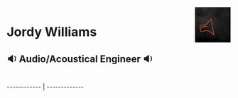<!-- To appear on profile -->
<img align='right' src='https://raw.githubusercontent.com/jordyjwilliams/jordyjwilliams/master/assets/speaker.gif' width='80"'>

# Jordy Williams
## 🔉 Audio/Acoustical Engineer 🔉

<br>
<!-- [![github_stats](https://github-readme-stats.vercel.app/api?username=jordyjwilliams&count_private=true&theme=synthwave&show_icons=true)](https://github.com/jordyjwilliams) | [![top_langs](https://github-readme-stats.vercel.app/api/top-langs/?username=jordyjwilliams&layout=compact&theme=synthwave)](https://github.com/jordyjwilliams) -->
------------ | -------------
